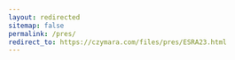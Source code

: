 ```yaml
---
layout: redirected
sitemap: false
permalink: /pres/
redirect_to: https://czymara.com/files/pres/ESRA23.html
---
```


